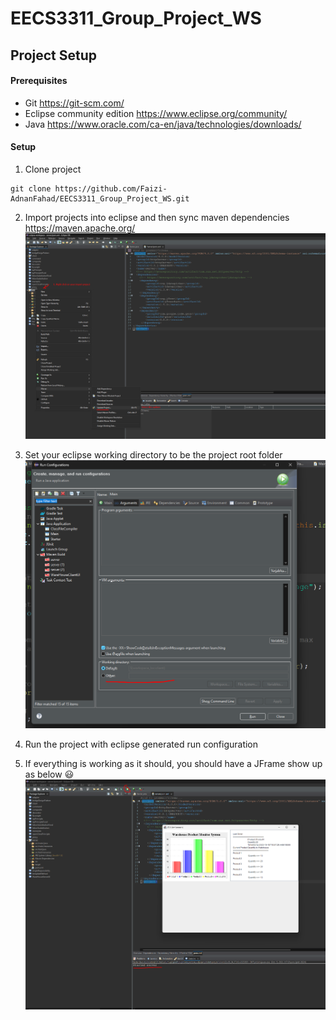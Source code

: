 # EECS3311_Group_Project_WS

## Project Setup

#### Prerequisites

- Git https://git-scm.com/
- Eclipse community edition https://www.eclipse.org/community/
- Java https://www.oracle.com/ca-en/java/technologies/downloads/

#### Setup
1. Clone project
```
git clone https://github.com/Faizi-AdnanFahad/EECS3311_Group_Project_WS.git
```
2. Import projects into eclipse and then sync maven dependencies https://maven.apache.org/
![figure 1](documents/image.png)

3. Set your eclipse working directory to be the project root folder 
![Alt text](documents/config.png)

4. Run the project with eclipse generated run configuration
5. If everything is working as it should, you should have a JFrame show up as below :smiley:
![figure 2](documents/image-1.png)

